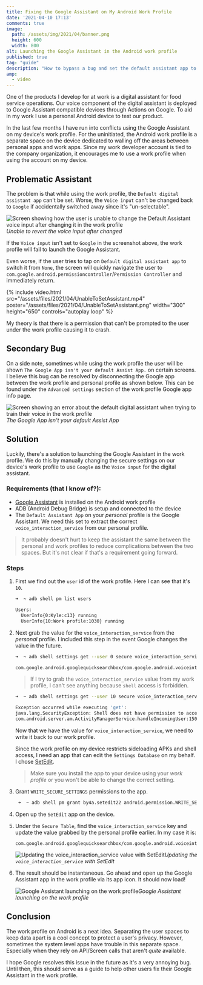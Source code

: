 ```yaml
---
title: Fixing the Google Assistant on My Android Work Profile
date: '2021-04-10 17:13'
comments: true
image:
  path: /assets/img/2021/04/banner.png
  height: 600
  width: 800
alt: Launching the Google Assistant in the Android work profile
published: true
tag: "guide"
description: "How to bypass a bug and set the default assistant app to the Google Assistant on an Android work profile."
amp:
  - video
---
```


One of the products I develop for at work is a digital assistant for food service operations. Our voice component of the digital assistant is deployed to Google Assistant compatible devices through Actions on Google. To aid in my work I use a personal Android device to test our product. 

In the last few months I have run into conflicts using the Google Assistant on my device's work profile. For the uninitiated, the Android work profile is a separate space on the device dedicated to walling off the areas between personal apps and work apps. Since my work developer account is tied to the company organization, it encourages me to use a work profile when using the account on my device.

## Problematic Assistant

The problem is that while using the work profile, the `Default digital assistant app` can't be set. Worse, the `Voice input` can't be changed back to `Google` if accidentally switched away since it's "un-selectable". 

![Screen showing how the user is unable to change the Default Assistant voice input after changing it in the work profile](/assets/img/2021/04/SelectDigitalAssistantApp.png)*Unable to revert the voice input after changed*

If the `Voice input` isn't set to `Google` in the screenshot above, the work profile will fail to launch the Google Assistant. 

Even worse, if the user tries to tap on `Default digital assistant app` to switch it from `None`, the screen will quickly navigate the user to `com.google.android.permissioncontroller`/`Permission Controller` and immediately return.

{% include video.html
  src="/assets/files/2021/04/UnableToSetAssistant.mp4"
  poster="/assets/files/2021/04/UnableToSetAssistant.png"
  width="300"
  height="650"
  controls="autoplay loop"
%}

My theory is that there is a permission that can't be prompted to the user under the work profile causing it to crash.

## Secondary Bug

On a side note, sometimes while using the work profile the user will be shown `The Google App isn't your default Assist App.` on certain screens. I believe this bug can be resolved by disconnecting the Google app between the work profile and personal profile as shown below. This can be found under the `Advanced settings` section of the work profile Google app info page.

![Screen showing an error about the default digital assistant when trying to train their voice in the work profile](/assets/img/2021/04/DefaultAssistApp.png)*The Google App isn't your default Assist App*

## Solution

Luckily, there's a solution to launching the Google Assistant in the work profile. We do this by manually changing the secure settings on our device's work profile to use `Google` as the `Voice input` for the digital assistant.

### Requirements (that I know of?):

- [Google Assistant](https://play.google.com/store/apps/details?id=com.google.android.apps.googleassistant) is installed on the Android work profile
- ADB (Android Debug Bridge) is setup and connected to the device
- The `Default Assistant App` on your _personal_ profile is the Google Assistant. We need this set to extract the correct `voice_interaction_service` from our personal profile. 

> It probably doesn't hurt to keep the assistant the same between the personal and work profiles to reduce complications between the two spaces. But it's not clear if that's a requirement going forward.

### Steps

1. First we find out the `user` id of the work profile. Here I can see that it's `10`.

    ```bash
    ➜  ~ adb shell pm list users

    Users:
      UserInfo{0:Kyle:c13} running
      UserInfo{10:Work profile:1030} running
    ```

2. Next grab the value for the `voice_interaction_service` from the _personal_ profile. I included this step in the event Google changes the value in the future.

    ```bash
    ➜  ~ adb shell settings get --user 0 secure voice_interaction_service

    com.google.android.googlequicksearchbox/com.google.android.voiceinteraction.GsaVoiceInteractionService
    ```

    > If I try to grab the `voice_interaction_service` value from my work profile, I can't see anything because `shell` access is forbidden.

    ```bash
    ➜  ~ adb shell settings get --user 10 secure voice_interaction_service

    Exception occurred while executing 'get':
    java.lang.SecurityException: Shell does not have permission to access user 10
    com.android.server.am.ActivityManagerService.handleIncomingUser:15083 android.app.ActivityManager.handleIncomingUser:4290 com.android.providers.settings.SettingsProvider.resolveCallingUserIdEnforcingPermissionsLocked:2162
    ```

    Now that we have the value for `voice_interaction_service`, we need to write it back to our work profile. 

    Since the work profile on my device restricts sideloading APKs and shell access, I need an app that can edit the `Settings Database` on my behalf. I chose [SetEdit](https://play.google.com/store/apps/details?id=by4a.setedit22).

    > Make sure you install the app to your device using your _work profile_ or you won't be able to change the correct setting.

3. Grant `WRITE_SECURE_SETTINGS` permissions to the app.

    ```bash
     ➜  ~ adb shell pm grant by4a.setedit22 android.permission.WRITE_SECURE_SETTINGS
    ```

4. Open up the `SetEdit` app on the device.

5. Under the `Secure Table`, find the `voice_interaction_service` key and update the value grabbed by the personal profile earlier. In my case it is:

    ```
    com.google.android.googlequicksearchbox/com.google.android.voiceinteraction.GsaVoiceInteractionService
    ```

    ![Updating the voice_interaction_service value with SetEdit](/assets/img/2021/04/SetEditVoiceInput.png)*Updating the `voice_interaction_service` with SetEdit*

6. The result should be instantaneous. Go ahead and open up the Google Assistant app in the work profile via its app icon. It should now load! 

    ![Google Assistant launching on the work profile](/assets/img/2021/04/GoogleAssistantWorkProfile.png)*Google Assistant launching on the work profile*

## Conclusion

The work profile on Android is a neat idea. Separating the user spaces to keep data apart is a cool concept to protect a user's privacy. However, sometimes the system level apps have trouble in this separate space. Especially when they rely on API/Screen calls that aren't _quite_ available.

I hope Google resolves this issue in the future as it's a very annoying bug. Until then, this should serve as a guide to help other users fix their Google Assistant in the work profile.
